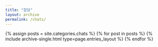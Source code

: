 ```yaml
---
title: "잡담"
layout: archive
permalink: /chats/
---
```


{% assign posts = site.categories.chats %}
{% for post in posts %} {% include archive-single.html type=page.entries_layout %} {% endfor %}